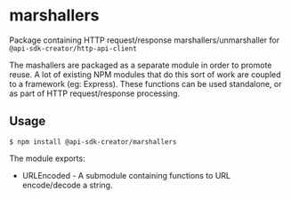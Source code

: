 # marshallers

Package containing HTTP request/response marshallers/unmarshaller for
`@api-sdk-creator/http-api-client`

The mashallers are packaged as a separate module in order to promote reuse. A lot of existing
NPM modules that do this sort of work are coupled to a framework (eg: Express). These functions
can be used standalone, or as part of HTTP request/response processing. 

## Usage

```shell
$ npm install @api-sdk-creator/marshallers
```

The module exports:
 - URLEncoded - A submodule containing functions to URL encode/decode a string.
